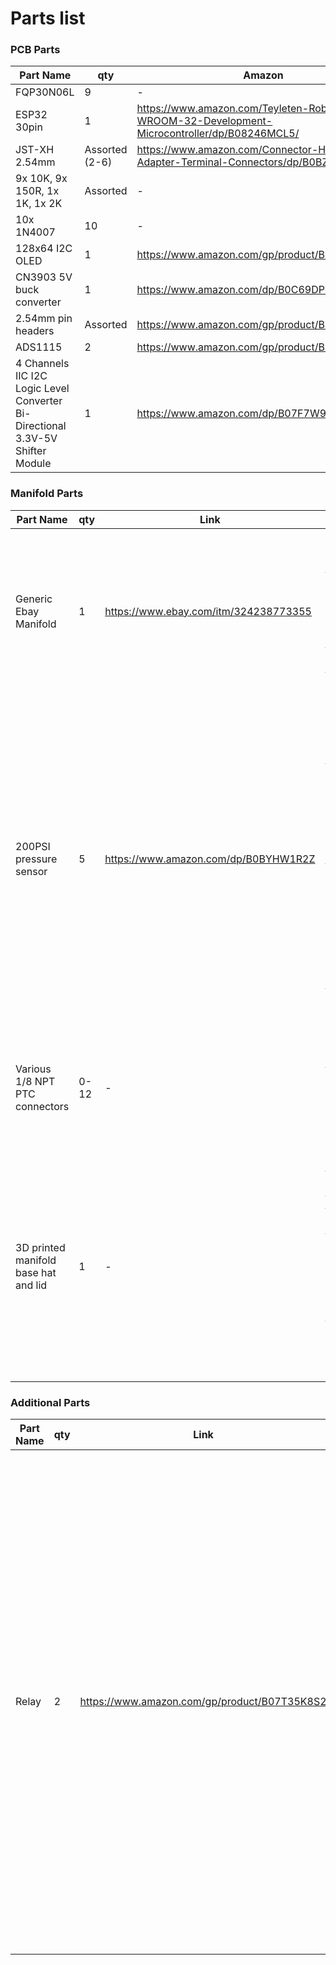 # Parts list

### PCB Parts

| Part Name  | qty | Amazon | ebay | aliexpress |
| --------- | ------- | ------- | ------- | ------- |
| FQP30N06L     |     9    | - | https://www.ebay.com/itm/171395648380 | - |
| ESP32 30pin |     1    | https://www.amazon.com/Teyleten-Robot-ESP-WROOM-32-Development-Microcontroller/dp/B08246MCL5/ | - | https://www.aliexpress.us/item/3256806150650156.html |
| JST-XH 2.54mm  |    Assorted (2-6)     | https://www.amazon.com/Connector-Housing-Adapter-Terminal-Connectors/dp/B0BZDCGJ32/ | - | - |
| 9x 10K, 9x 150R, 1x 1K, 1x 2K |   Assorted      | - | - | - |
| 10x 1N4007 |    10     | - | https://www.ebay.com/itm/235235061574 | - |
| 128x64 I2C OLED |     1    | https://www.amazon.com/gp/product/B09JWLDK9F/ | - | https://www.aliexpress.com/item/1005005241315177.html |
| CN3903 5V buck converter |    1     | https://www.amazon.com/dp/B0C69DP5RK | - | https://www.aliexpress.us/item/3256802647847616.html |
| 2.54mm pin headers |    Assorted      | https://www.amazon.com/gp/product/B07MN2MF1D | - | - |
| ADS1115 |    2     | https://www.amazon.com/gp/product/B0CNV9G4K1 | - | - |
| 4 Channels IIC I2C Logic Level Converter Bi-Directional 3.3V-5V Shifter Module |   1      | https://www.amazon.com/dp/B07F7W91LC | - | - |


### Manifold Parts

| Part Name  | qty | Link | info |
| --------- | ------- | ------- | ------- |
| Generic Ebay Manifold | 1 | https://www.ebay.com/itm/324238773355 | All the documentation is based on this manifold and it's wiring. If you use a different manifold you need to follow the wiring diagrams on the PCB carefully |
| 200PSI pressure sensor | 5 | https://www.amazon.com/dp/B0BYHW1R2Z | This is a kit, we will not be using the screen, but it is cheaper than buying individually and more reliable than purchasing the sensors from a random supplier, as they often end up being duds. This kit also includes plenty of wiring, eliminating the need to purchase more wiring for the pressure sensors |
| Various 1/8 NPT PTC connectors | 0-12 | - | Depending on your setup you may configure the ports differently. Easiest route is using all PTC and 1/4" hoses to everything |
| 3D printed manifold base hat and lid | 1 | - | You are going to want to 3d print the files for assembling the manifold and pcb together in a nice package. If you don't own a 3d printer, you will want to order these files printed online or from one of the discord members |

### Additional Parts

| Part Name  | qty | Link | info |
| --------- | ------- | ------- | ------- |
| Relay | 2 | https://www.amazon.com/gp/product/B07T35K8S2 | You will likely want to have a main relay to run the 12v wiring from, just like any other aftermarket accessory component on a vehicle. You also may want a relay to control the compressor (Please double check your requirements for the compressor relay and amps!!!!! Requirements vary depending on your compressor setup, which is out of the scope of OAS-Man. OAS-Man only supplies the signal of when to turn on the compressor, not the full power.) |
